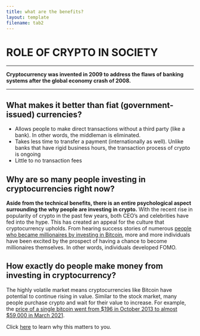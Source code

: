 ```yaml
---
title: what are the benefits?
layout: template
filename: tab2
--- 
```


# ROLE OF CRYPTO IN SOCIETY 
------
**Cryptocurrency was invented in 2009 to address the flaws of banking systems after the global economy crash of 2008.** 

------

## **What makes it better than fiat (government-issued) currencies?**
* Allows people to make direct transactions without a third party (like a bank). In other words, the middleman is eliminated.
* Takes less time to transfer a payment (internationally as well). Unlike banks that have rigid business hours, the transaction process of crypto is ongoing
* Little to no transaction fees

## **Why are so many people investing in cryptocurrencies right now?**
 **Aside from the technical benefits, there is an entire psychological aspect surrounding the why people are investing in crypto.** 
With the recent rise in popularity of crypto in the past few years, both CEO’s and celebrities have fed into the hype. This has created an appeal for the culture that cryptocurrency upholds. 
From hearing success stories of numerous [people who became millionaires by investing in Bitcoin](https://digitalsurge.com.au/blog/5-inspirational-bitcoin-success-stories), more and more individuals have been excited by the prospect of having a chance to become millionaires themselves. In other words, individuals developed FOMO.

## **How exactly do people make money from investing in cryptocurrency?**
The highly volatile market means cryptocurrencies like Bitcoin have potential to continue rising in value. Similar to the stock market, many people purchase crypto and wait for their value to increase. For example, the [price of a single bitcoin went from $196 in October 2013 to almost $59,000 in March 2021](https://www.statista.com/statistics/326707/bitcoin-price-index/). 

Click [here](https://tifhsu88.github.io/crackingcrypto/tab3) to learn why this matters to you. 


